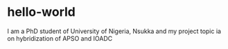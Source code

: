 # hello-world
I am a PhD student of University of Nigeria, Nsukka and my project topic ia on hybridization of  APSO and IOADC
